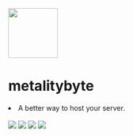 <img src="https://metalitybyte.com/favicon.png" height="100" />
<h1>metalitybyte</h1>
<li>A better way  to host your server.</li>
<br>
<a href="https://metalitybyte.com"><img src="https://img.shields.io/badge/website-lightgreen?style=for-the-badge" /></a>
<a href="https://discord.gg/CE52BKMpp2"><img src="https://img.shields.io/badge/discord-lightgreen?style=for-the-badge" /></a>
<a href="https://facebook.com/metalitybyte"><img src="https://img.shields.io/badge/facebook-lightgreen?style=for-the-badge" /></a>
<a href="https://x.com/metalitybyte"><img src="https://img.shields.io/badge/twitter/x-lightgreen?style=for-the-badge" /></a>
